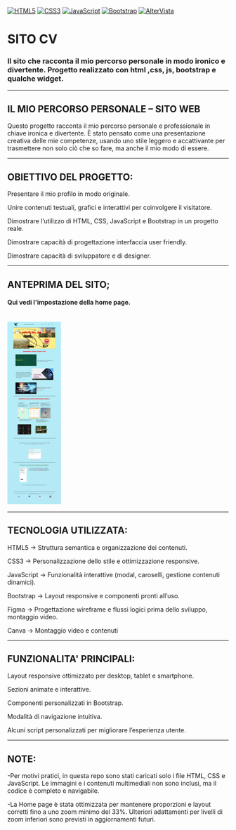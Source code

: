 [![HTML5](https://img.shields.io/badge/HTML5-E34F26?logo=html5&logoColor=white&style=flat)](INFOhtml.md)
[![CSS3](https://img.shields.io/badge/CSS3-1572B6?logo=css3&logoColor=white&style=flat)](INFOcss.md)
[![JavaScript](https://img.shields.io/badge/JavaScript-F7DF1E?logo=javascript&logoColor=black&style=flat)](INFOjs.md)
[![Bootstrap](https://img.shields.io/badge/Bootstrap-7952B3?logo=bootstrap&logoColor=white&style=flat)](INFObootstrap.md)
[![AlterVista](https://img.shields.io/badge/Hosting-AlterVista-orange?style=flat)](INFOaltervista.md)

# SITO CV
### Il sito che racconta il mio percorso personale in modo ironico e divertente. Progetto realizzato con html ,css, js, bootstrap e qualche widget. <br/>

---

## IL MIO PERCORSO PERSONALE – SITO WEB

Questo progetto racconta il mio percorso personale e professionale in chiave ironica e divertente.
È stato pensato come una presentazione creativa delle mie competenze, usando uno stile leggero e accattivante per trasmettere non solo ciò che so fare, ma anche il mio modo di essere.

---

## OBIETTIVO DEL PROGETTO:

Presentare il mio profilo in modo originale.

Unire contenuti testuali, grafici e interattivi per coinvolgere il visitatore.

Dimostrare l’utilizzo di HTML, CSS, JavaScript e Bootstrap in un progetto reale.

Dimostrare capacità di progettazione interfaccia user friendly.

Dimostrare capacità di sviluppatore e di designer. <br>

---

## ANTEPRIMA DEL SITO;
#### Qui vedi l'impostazione della home page. <br><br>

![Homepage del sito](/img/home-full.png)

---

## TECNOLOGIA UTILIZZATA:

HTML5 → Struttura semantica e organizzazione dei contenuti.

CSS3 → Personalizzazione dello stile e ottimizzazione responsive.

JavaScript → Funzionalità interattive (modal, caroselli, gestione contenuti dinamici).

Bootstrap → Layout responsive e componenti pronti all’uso.

Figma → Progettazione wireframe e flussi logici prima dello sviluppo, montaggio video.

Canva → Montaggio video e contenuti

---

## FUNZIONALITA' PRINCIPALI:

Layout responsive ottimizzato per desktop, tablet e smartphone.

Sezioni animate e interattive.

Componenti personalizzati in Bootstrap.

Modalità di navigazione intuitiva.

Alcuni script personalizzati per migliorare l’esperienza utente.

---


## NOTE:

-Per motivi pratici, in questa repo sono stati caricati solo i file HTML, CSS e JavaScript.
Le immagini e i contenuti multimediali non sono inclusi, ma il codice è completo e navigabile.

-La Home page è stata ottimizzata per mantenere proporzioni e layout corretti fino a uno zoom minimo del 33%.
Ulteriori adattamenti per livelli di zoom inferiori sono previsti in aggiornamenti futuri.

